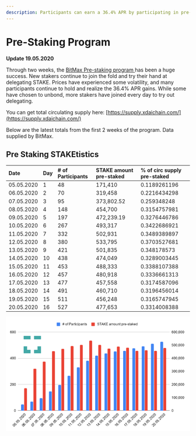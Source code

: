 ```yaml
---
description: Participants can earn a 36.4% APR by participating in pre-staking delegation
---
```


# Pre-Staking Program

**Update 19.05.2020**

Through two weeks, the [BitMax Pre-staking program ](https://btmx.com/#/staking/details/STAKE-S)has been a huge success. New stakers continue to join the fold and try their hand at delegating STAKE. Prices have experienced some volatility, and many participants continue to hold and realize the 36.4% APR gains. While some have chosen to unbond, more stakers have joined every day to try out delegating. 

You can get total circulating supply here: [https://supply.xdaichain.com/](https://supply.xdaichain.com/)

Below are the latest totals from the first 2 weeks of the program. Data supplied by BitMax.

## Pre Staking STAKEtistics

| Date | Day | \# of Participants | STAKE amount pre-staked | % of circ supply pre-staked |
| :--- | :--- | :--- | :--- | :--- |
| 05.05.2020 | 1 | 48 | 171,410 | 0.1189261196 |
| 06.05.2020 | 2 | 70 | 319,458 | 0.2216434298 |
| 07.05.2020 | 3 | 95 | 373,802.52 | 0.259348248 |
| 08.05.2020 | 4 | 148 | 454,700 | 0.3154757981 |
| 09.05.2020 | 5 | 197 | 472,239.19 | 0.3276446786 |
| 10.05.2020 | 6 | 267 | 493,317 | 0.3422686921 |
| 11.05.2020 | 7 | 332 | 502,931 | 0.3489389897 |
| 12.05.2020 | 8 | 380 | 533,795 | 0.3703527681 |
| 13.05.2020 | 9 | 421 | 501,835 | 0.348178573 |
| 14.05.2020 | 10 | 438 | 474,049 | 0.3289003445 |
| 15.05.2020 | 11 | 453 | 488,333 | 0.3388107388 |
| 16.05.2020 | 12 | 457 | 480,918 | 0.3336661313 |
| 17.05.2020 | 13 | 477 | 457,558 | 0.3174587096 |
| 18.05.2020 | 14 | 491 | 460,710 | 0.3196456014 |
| 19.05.2020 | 15 | 511 | 456,248 | 0.3165747945 |
| 20.05.2020 | 16 | 527 | 477,653 | 0.3314008388 |

![](../../../.gitbook/assets/chart-2-%20%281%29.png)



